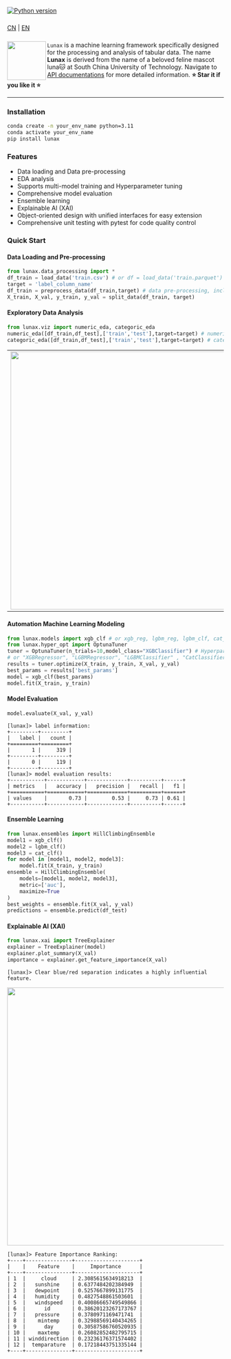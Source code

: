 [![Python version](https://img.shields.io/badge/python-3.9%20%7C%203.10%20%7C%203.11%20%7C%203.12-blue)](https://pypi.org/project/lunax/)
### 
[CN](README.CN.md) | [EN](README.md)
### 

<div>

<a href="./imgs/luna3.jpg"><img src="./imgs/luna3.jpg" width="90" align="left" /></a>``Lunax`` is a machine learning framework specifically designed for the processing and analysis of tabular data. The name **Lunax** is derived from the name of a beloved feline mascot luna🐱 at South China University of Technology. Navigate to [API documentations](https://lunax-doc.readthedocs.io/en/latest/) for more detailed information. **⭐️ Star it if you like it ⭐️**
</div>

---

### Installation
```bash
conda create -n your_env_name python=3.11
conda activate your_env_name
pip install lunax
```
### Features
- Data loading and Data pre-processing
- EDA analysis
- Supports multi-model training and Hyperparameter tuning
- Comprehensive model evaluation
- Ensemble learning
- Explainable AI (XAI)
- Object-oriented design with unified interfaces for easy extension
- Comprehensive unit testing with pytest for code quality control

### Quick Start
#### Data Loading and Pre-processing
```Python
from lunax.data_processing import *
df_train = load_data('train.csv') # or df = load_data('train.parquet')
target = 'label_column_name'
df_train = preprocess_data(df_train,target) # data pre-processing, including missing value handling, feature encoding, feature scaling
X_train, X_val, y_train, y_val = split_data(df_train, target)
```
#### Exploratory Data Analysis
```Python
from lunax.viz import numeric_eda, categoric_eda
numeric_eda([df_train,df_test],['train','test'],target=target) # numeric feature analysis
categoric_eda([df_train,df_test],['train','test'],target=target) # categorical feature analysis
```

<table>
  <tr>
    <td><img src="./imgs/eda.png" width="600"/></td>
    <td><img src="./imgs/eda2.png" width="600"/></td>
  </tr>
</table>

#### Automation Machine Learning Modeling
```Python
from lunax.models import xgb_clf # or xgb_reg, lgbm_reg, lgbm_clf, cat_clf, cat_reg
from lunax.hyper_opt import OptunaTuner
tuner = OptunaTuner(n_trials=10,model_class="XGBClassifier") # Hyperparameter optimizer, n_trials is the number of optimization times
# or "XGBRegressor", "LGBMRegressor", "LGBMClassifier" , "CatClassifier", "CatRegressor"
results = tuner.optimize(X_train, y_train, X_val, y_val)
best_params = results['best_params']
model = xgb_clf(best_params)
model.fit(X_train, y_train)
```
#### Model Evaluation
```Python
model.evaluate(X_val, y_val)
```
```text
[lunax]> label information:
+---------+---------+
|   label |   count |
+=========+=========+
|       1 |     319 |
+---------+---------+
|       0 |     119 |
+---------+---------+
[lunax]> model evaluation results:
+-----------+------------+-------------+----------+------+
| metrics   |   accuracy |   precision |   recall |   f1 |
+===========+============+=============+==========+======+
| values    |       0.73 |        0.53 |     0.73 | 0.61 |
+-----------+------------+-------------+----------+------+
```
#### Ensemble Learning
```Python
from lunax.ensembles import HillClimbingEnsemble
model1 = xgb_clf()
model2 = lgbm_clf()
model3 = cat_clf()
for model in [model1, model2, model3]:
    model.fit(X_train, y_train)
ensemble = HillClimbingEnsemble(
    models=[model1, model2, model3],
    metric=['auc'],
    maximize=True
)
best_weights = ensemble.fit(X_val, y_val)
predictions = ensemble.predict(df_test)
```
#### Explainable AI (XAI)
```Python
from lunax.xai import TreeExplainer
explainer = TreeExplainer(model)
explainer.plot_summary(X_val)
importance = explainer.get_feature_importance(X_val)
```
```text
[lunax]> Clear blue/red separation indicates a highly influential feature.
```
<img src="./imgs/shap.png" width="600" />

```text
[lunax]> Feature Importance Ranking:
+----+---------------+---------------------+
|    |    Feature    |     Importance      |
+----+---------------+---------------------+
| 1  |     cloud     | 2.3085615634918213  |
| 2  |   sunshine    | 0.6377484202384949  |
| 3  |   dewpoint    | 0.5257667899131775  |
| 4  |   humidity    | 0.4827548861503601  |
| 5  |   windspeed   | 0.40086665749549866 |
| 6  |      id       | 0.38620123267173767 |
| 7  |   pressure    | 0.3780971169471741  |
| 8  |    mintemp    | 0.32988569140434265 |
| 9  |      day      | 0.30587586760520935 |
| 10 |    maxtemp    | 0.26082852482795715 |
| 11 | winddirection | 0.23236176371574402 |
| 12 |  temparature  | 0.17218443751335144 |
+----+---------------+---------------------+
```

